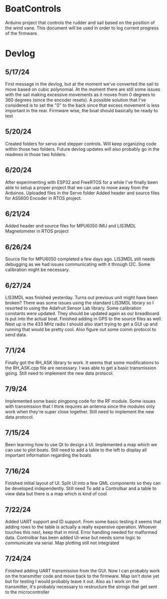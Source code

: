 # BoatControls
Arduino project that controls the rudder and sail based on the position of the wind vane. This document will be used in order to log current progress of the firmware.

# Devlog  

## 5/17/24
First message in the devlog, but at the moment we've converted the sail to move based on cubic polynomial. At the moment there are still some issues with the sail making excessive movements as it 
moves from 0 degrees to 360 degrees (since the encoder resets). A possible solution that I've considered is to set the "0" to the back since that excess movement is less important in the rear. 
Firmware wise, the boat should basically be ready to test 

## 5/20/24
Created folders for servo and stepper controls. Will keep organizing code within those two folders. Future devlog updates will also probably go in the readmes in those two folders.   

## 6/20/24 
After experimenting with ESP32 and FreeRTOS for a while I've finally been able to setup a proper project that we can use to move away from the Arduinos. Uploaded files in the Servo folder
Added header and source files for AS5600 Encoder in RTOS project. 

## 6/21/24 
Added header and source files for MPU6050 IMU and LIS3MDL Magnetometer in RTOS project 

## 6/26/24 
Source file for MPU6050 completed a few days ago. LIS3MDL still needs debugging as we had issues communicating with it through I2C. Some calibration might be necessary. 

## 6/27/24 
LIS3MDL was finished yesterday. Turns out previous unit might have been broken? There was some issues using the standard LIS3MDL library so I resorted to using the Adafruit Sensor Lab library.
Some calibration constants were updated. They should be updated again as our breadboard is put into the actual boat. Finished adding in GPS to the source files as well. Next up is the 433 MHz radio
I should also start trying to get a GUI up and running that would be pretty cool. Also figure out some comm protocol to send data.

## 7/1/24 
Finally got the RH_ASK library to work. It seems that some modifications to the RH_ASK.cpp file are necessary. I was able to get a basic transmission going. Still need to implement the new 
data protocol. 

## 7/9/24 
Implemented some basic pingpong code for the RF module. Some issues with transmission that I think requires an antenna since the modules only work when they're super close together. Still 
need to implement the new data protocol.

## 7/15/24
Been learning how to use Qt to design a UI. Implemented a map which we can use to plot boats. Still need to add a table to the left to display all important information regarding the boats

## 7/16/24 
Finished initial layout of UI. Split UI into a few QML components so they can be developed independently. Still need 
To add a Controlbar and a table to view data but there is a map which is kind of cool

## 7/22/24 
Added UART support and ID support. From some basic testing it seems that adding rows to the table is actually a really expensive operation.
Whoever touches this next, keep that in mind. Error handling needed for malformed data. Controlbar has been added UI-wise but needs some logic to communicate via serial.
Map plotting still not integrated

## 7/24/24 
Finished adding UART transmission from the GUI. Now I can probably work on the transmitter code and move back to the firmware. Map isn't done yet but for testing I would probably leave it out.
Also as I work on the transmitter, it's probably necessary to restructure the strings that get sent to the microcontroller

